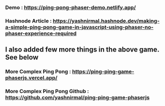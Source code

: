 ### Demo : https://ping-pong-phaser-demo.netlify.app/
### Hashnode Article : https://yashnirmal.hashnode.dev/making-a-simple-ping-pong-game-in-javascript-using-phaser-no-phaser-experience-required


## I also added few more things in the above game. See below
### More Complex Ping Pong : https://ping-ping-game-phaserjs.vercel.app/
### More Complex Ping Pong Github : https://github.com/yashnirmal/ping-ping-game-phaserjs
